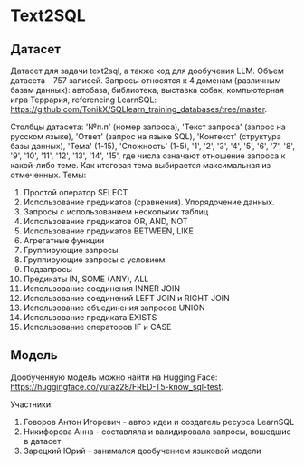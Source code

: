 # Text2SQL

## Датасет
Датасет для задачи text2sql, а также код для дообучения LLM. Объем датасета - 757 записей. Запросы относятся к 4 доменам (различным базам данных): автобаза, библиотека, выставка собак, компьютерная игра Террария, referencing LearnSQL: https://github.com/TonikX/SQLlearn_training_databases/tree/master. 

Столбцы датасета: '№п.п' (номер запроса), 'Текст запроса' (запрос на русском языке), 'Ответ' (запрос на языке SQL), 'Контекст' (структура базы данных), 'Тема' (1-15), 'Сложность' (1-5), '1', '2', '3', '4', '5', '6', '7', '8', '9', '10', '11', '12', '13', '14', '15', где числа означают отношение запроса к какой-либо теме. Как итоговая тема выбирается максимальная из отмеченных. Темы:
1. Простой оператор SELECT
2. Использование предикатов (сравнения). Упорядочение данных.
3. Запросы с использованием нескольких таблиц
4. Использование предикатов OR, AND, NOT
5. Использование предикатов BETWEEN, LIKE
6. Агрегатные функции
7. Группирующие запросы
8. Группирующие запросы с условием
9. Подзапросы
10. Предикаты IN, SOME (ANY), ALL
11. Использование соединения INNER JOIN
12. Использование соединений LEFT JOIN и RIGHT JOIN
13. Использование объединения запросов UNION
14. Использование предиката EXISTS
15. Использование операторов IF и CASE

## Модель
Дообученную модель можно найти на Hugging Face: https://huggingface.co/yuraz28/FRED-T5-know_sql-test.

Участники: 
1. Говоров Антон Игоревич - автор идеи и создатель ресурса LearnSQL
2. Никифорова Анна - составляла и валидировала запросы, вошедшие в датасет
3. Зарецкий Юрий - занимался дообучением языковой модели
